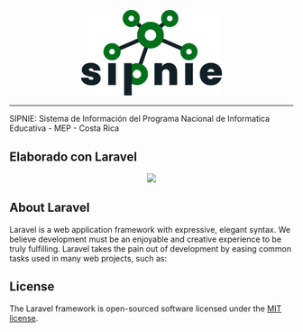 <p align="center"><img src="https://github.com/roy-marquez/sipnie/blob/master/public/assets/img/sipnie-logo_01_350.png" width="250">
<p/>

----
SIPNIE: Sistema de Información del Programa Nacional de Informatica Educativa - MEP - Costa Rica

## Elaborado con Laravel
<p align="center"><a href="https://laravel.com" target="_blank"><img src="https://raw.githubusercontent.com/laravel/art/master/logo-lockup/5%20SVG/2%20CMYK/1%20Full%20Color/laravel-logolockup-cmyk-red.svg" width="400"></a></p>

## About Laravel

Laravel is a web application framework with expressive, elegant syntax. We believe development must be an enjoyable and creative experience to be truly fulfilling. Laravel takes the pain out of development by easing common tasks used in many web projects, such as:


## License

The Laravel framework is open-sourced software licensed under the [MIT license](https://opensource.org/licenses/MIT).
